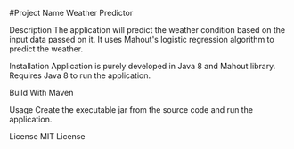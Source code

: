 #Project Name
Weather Predictor

Description
The application will predict the weather condition based on the input data passed on it. It uses Mahout's logistic regression algorithm to predict the weather.

Installation
Application is purely developed in Java 8 and Mahout library. Requires Java 8 to run the application. 

Build With
Maven

Usage
Create the executable jar from the source code and run the application.

License
MIT License
